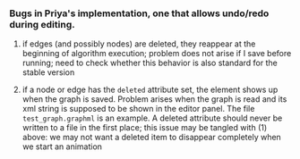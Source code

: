 ### Bugs in Priya's implementation, one that allows undo/redo during editing.

1. if edges (and possibly nodes) are deleted, they reappear at the beginning of algorithm execution; problem does not arise if I save before running; need to check whether this behavior is also standard for the stable version

2. if a node or edge has the `deleted` attribute set, the element shows up when the graph is saved. Problem arises when the graph is read and its xml string is supposed to be shown in the editor panel. The file `test_graph.graphml` is an example. A deleted attribute should never be written to a file in the first place; this issue may be tangled with (1) above: we may not want a deleted item to disappear completely when we start an animation
